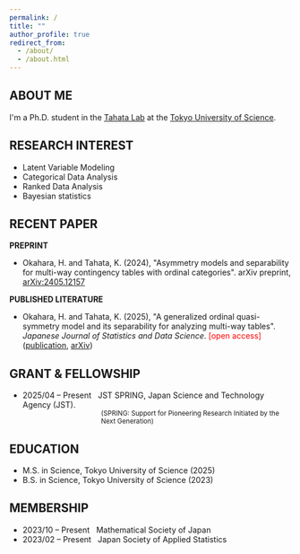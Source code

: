 ```yaml
---
permalink: /
title: ""
author_profile: true
redirect_from: 
  - /about/
  - /about.html
---
```



## ABOUT ME

I'm a Ph.D. student in the [Tahata Lab](https://tahata-lab.is.noda.tus.ac.jp/) at the [Tokyo University of Science](https://www.tus.ac.jp/en/grad/riko/).


## RESEARCH INTEREST

- Latent Variable Modeling
- Categorical Data Analysis
- Ranked Data Analysis
- Bayesian statistics  


## RECENT PAPER

**PREPRINT**
- Okahara, H. and Tahata, K. (2024), "Asymmetry models and separability for multi-way contingency tables with ordinal categories". arXiv preprint, [arXiv:2405.12157](https://arxiv.org/abs/2405.12157)

**PUBLISHED LITERATURE** 
- Okahara, H. and Tahata, K. (2025), "A generalized ordinal quasi-symmetry model and its separability for analyzing multi-way tables". *Japanese Journal of Statistics and Data Science*. <span style="color: red;">[open access]</span> ([publication](https://link.springer.com/article/10.1007/s42081-024-00289-4), [arXiv](https://arxiv.org/abs/2405.04193))


## GRANT & FELLOWSHIP

- 2025/04 – Present &nbsp; JST SPRING, Japan Science and Technology Agency (JST).  
  <div style="padding-left: 10em;"> <small> (SPRING: Support for Pioneering Research Initiated by the Next Generation) </small>

## EDUCATION

- M.S. in Science, Tokyo University of Science (2025)
- B.S. in Science, Tokyo University of Science (2023)


## MEMBERSHIP

- 2023/10 – Present &nbsp; Mathematical Society of Japan
- 2023/02 – Present &nbsp; Japan Society of Applied Statistics
